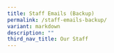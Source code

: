 ```yaml
---
title: Staff Emails (Backup)
permalink: /staff-emails-backup/
variant: markdown
description: ""
third_nav_title: Our Staff
---
```


